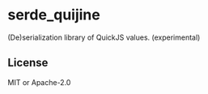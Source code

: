 # serde_quijine

(De)serialization library of QuickJS values. (experimental)

## License

MIT or Apache-2.0
